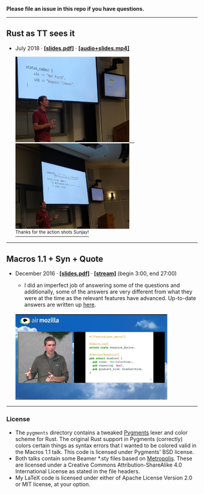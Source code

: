 **Please file an issue in this repo if you have questions.**

---

## Rust as TT sees it

- July 2018
&middot;
[**\[slides.pdf\]**][tt-slides]
&middot;
[**\[audio+slides.mp4\]**][tt-video]

  <a href="https://twitter.com/Sunjay03/status/1019770900718137345">
  <img width="300" src="https://raw.githubusercontent.com/dtolnay/talks/master/2018.07-rust-as-tt-sees-it/photo1.jpg">&emsp;<img width="300" src="https://raw.githubusercontent.com/dtolnay/talks/master/2018.07-rust-as-tt-sees-it/photo2.jpg">
  <br>
  <sup>Thanks for the action shots Sunjay!</sup>
  </a>

[tt-slides]: https://github.com/dtolnay/talks/raw/master/2018.07-rust-as-tt-sees-it/rust-as-tt-sees-it.pdf
[tt-video]: https://github.com/dtolnay/talks/raw/master/2018.07-rust-as-tt-sees-it/rust-as-tt-sees-it.mp4

---

## Macros 1.1 + Syn + Quote

- December 2016
&middot;
[**\[slides.pdf\]**][macros-1.1-slides]
&middot;
[**\[stream\]**][macros-1.1-stream]
(begin 3:00, end 27:00)
  - I did an imperfect job of answering some of the questions and additionally,
    some of the answers are very different from what they were at the time as
    the relevant features have advanced. Up-to-date answers are written up
    [here][macros-1.1-questions].<br><br>

  <a href="https://air.mozilla.org/rust-meetup-december-2016-12-15/">
  <img width="400" src="https://raw.githubusercontent.com/dtolnay/talks/master/2016.12-macros1.1-syn-quote/photo.jpg">
  </a>

[macros-1.1-slides]: https://github.com/dtolnay/talks/raw/master/2016.12-macros1.1-syn-quote/macros1.1-syn-quote.pdf
[macros-1.1-stream]: https://air.mozilla.org/rust-meetup-december-2016-12-15/
[macros-1.1-questions]: https://github.com/dtolnay/talks/blob/master/2016.12-macros1.1-syn-quote/questions.md

---

### License

- The `pygments` directory contains a tweaked [Pygments] lexer and color scheme
  for Rust. The original Rust support in Pygments (correctly) colors certain
  things as syntax errors that I wanted to be colored valid in the Macros 1.1
  talk. This code is licensed under Pygments' BSD license.
- Both talks contain some Beamer \*.sty files based on [Metropolis]. These are
  licensed under a Creative Commons Attribution-ShareAlike 4.0 International
  License as stated in the file headers.
- My LaTeX code is licensed under either of Apache License Version 2.0 or MIT
  license, at your option.

[Pygments]: http://pygments.org/
[Metropolis]: https://github.com/matze/mtheme
